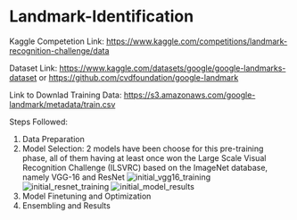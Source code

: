 # Landmark-Identification
Kaggle Competetion Link: https://www.kaggle.com/competitions/landmark-recognition-challenge/data

Dataset Link: https://www.kaggle.com/datasets/google/google-landmarks-dataset or https://github.com/cvdfoundation/google-landmark

Link to Downlad Training Data: https://s3.amazonaws.com/google-landmark/metadata/train.csv

Steps Followed:
1. Data Preparation
2. Model Selection: 2 models have been choose for this pre-training phase, all of them having at least once won the Large Scale Visual Recognition Challenge (ILSVRC) based on the ImageNet database, namely VGG-16 and ResNet
![initial_vgg16_training](https://github.com/rashika-dabas/Landmark-Identification/assets/77570881/599ef516-10a8-4737-8e84-34c1100c1fe9)
![initial_resnet_training](https://github.com/rashika-dabas/Landmark-Identification/assets/77570881/cc919edb-d0a2-4eff-a504-67825e4eeeea)
![initial_model_results](https://github.com/rashika-dabas/Landmark-Identification/assets/77570881/af5abf6e-33f1-4462-84ae-24818a1b674b)
3. Model Finetuning and Optimization
4. Ensembling and Results
